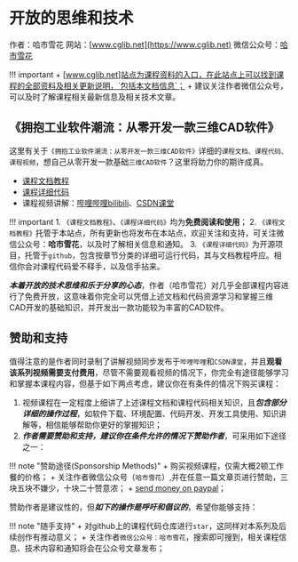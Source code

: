 # 开放的思维和技术
作者：哈市雪花
网站：[www.cglib.net](https://www.cglib.net)
微信公众号：[哈市雪花](https://mp.weixin.qq.com/s/KRMuyvCr70Nuw5ZW0HWasw)

!!! important
	+ [www.cglib.net]站点为课程资料的入口，在此站点上可以找到课程的全部资料及相关更新说明，`包括本文档信息`；
	+ 建议关注作者微信公众号，可以及时了解课程相关最新信息及相关技术文章。

## 《拥抱工业软件潮流：从零开发一款三维CAD软件》
这里有关于`《拥抱工业软件潮流：从零开发一款三维CAD软件》`详细的`课程文档、课程代码、课程视频`，想自己从零开发一款基础`三维CAD软件`？这里将助力你的期许成真。

+ [课程文档教程](https://www.cglib.net/00%20about%20the%20course)
+ [课程详细代码](https://github.com/hashixuehua/GLViewer)
+ 课程视频讲解：[哔哩哔哩bilibili](https://www.bilibili.com/cheese/play/ss168681371)、[CSDN课堂](https://edu.csdn.net/course/detail/40091)

!!! important
	1. `《课程文档教程》`、`《课程详细代码》`均为**免费阅读和使用**；
	2. `《课程文档教程》`托管于本站点，所有更新也将发布在本站点，欢迎关注和支持，可关注微信公众号：**哈市雪花**，以及时了解相关信息和通知。
	3. `《课程详细代码》`为开源项目，托管于`github`，包含按章节分类的详细可运行代码，其与文档教程呼应。相信你会对课程代码爱不释手，以及信手拈来。

***本着开放的技术思维和乐于分享的心态***，作者（哈市雪花）对几乎全部课程内容进行了免费开放，这意味着你完全可以凭借上述文档和代码资源学习和掌握三维CAD开发的基础知识，并开发出一款功能较为丰富的CAD软件。

## **赞助和支持**
值得注意的是作者同时录制了讲解视频同步发布于`哔哩哔哩`和`CSDN课堂`，并且**观看该系列视频需要支付费用**，尽管不需要观看视频的情况下，你完全有途径能够学习和掌握本课程内容，但基于如下两点考虑，建议你在有条件的情况下购买课程：

1. 视频课程在一定程度上细讲了上述课程文档和课程代码相关知识，且***包含部分详细的操作过程***，如软件下载、环境配置、代码开发、开发工具使用、知识讲解等，相信能够帮助你更好的掌握知识；
2. ***作者需要赞助和支持，建议你在条件允许的情况下赞助作者***，可采用如下途径之一：

!!! note "赞助途径(Sponsorship Methods)"
	+ 购买视频课程，仅需大概2顿工作餐的价格；
	+ 关注作者微信公众号（`哈市雪花`）,并在任意一篇文章页进行赞助，三块五块不嫌少，十块二十赞意浓；
	+ [send money on paypal](https://www.paypal.com/paypalme/cglib)； 

赞助作者是建议性的，但***如下的操作是呼吁和倡议的***，希望你能够支持：

!!! note "随手支持"
	+ 对github上的课程代码仓库进行`star`，这同样对本系列及后续创作有推动意义；
	+ 关注作者`微信公众号：哈市雪花`，搜索即可搜到，相关课程信息、技术内容和通知将会在公众号文章发布；
